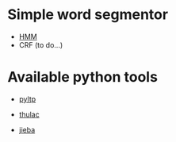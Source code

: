 # Simple word segmentor
* [HMM](https://github.com/gaoisbest/NLP-Projects/blob/master/Chinese%20word%20segmentation/HMM%20Introduction.md)
* CRF (to do...)
# Available python tools

* [pyltp](https://github.com/HIT-SCIR/pyltp)

* [thulac](https://github.com/thunlp/THULAC-Python)

* [jieba](https://github.com/fxsjy/jieba)

